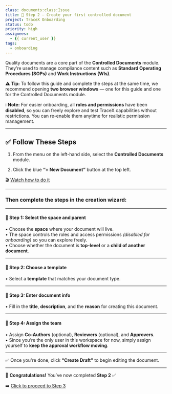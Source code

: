 ```yaml
---
class: documents:class:Issue
title: 📄 Step 2 – Create your first controlled document
project: TraceX Onboarding
status: todo
priority: high
assignees:
  - {{ current_user }}
tags:
  - onboarding
---
```


Quality documents are a core part of the **Controlled Documents** module. They’re used to manage compliance content such as **Standard Operating Procedures (SOPs)** and **Work Instructions (WIs)**.

⚠️ **Tip:** To follow this guide and complete the steps at the same time, we recommend opening **two browser windows** — one for this guide and one for the Controlled Documents module.

ℹ️ **Note:** For easier onboarding, all **roles and permissions** have been **disabled**, so you can freely explore and test TraceX capabilities without restrictions. You can re-enable them anytime for realistic permission management.

---

## ✅ Follow These Steps

1. From the menu on the left-hand side, select the **Controlled Documents** module.

2. Click the blue **“+ New Document”** button at the top left.

🎬 [Watch how to do it](https://drive.google.com/file/d/1GF9ycPSa26pYcgFHRkdkDKlj0a6QIVM7/view?usp=sharing)

---

### Then complete the steps in the creation wizard:

---

#### 🧭 Step 1: Select the space and parent

• Choose the **space** where your document will live.  
• The space controls the roles and access permissions *(disabled for onboarding)* so you can explore freely.  
• Choose whether the document is **top-level** or a **child of another document**.

---

#### 🧩 Step 2: Choose a template

• Select a **template** that matches your document type.

---

#### 📝 Step 3: Enter document info

• Fill in the **title**, **description**, and the **reason** for creating this document.

---

#### 👥 Step 4: Assign the team

• Assign **Co-Authors** (optional), **Reviewers** (optional), and **Approvers**.  
• Since you’re the only user in this workspace for now, simply assign yourself to **keep the approval workflow moving**.

---

✅ Once you're done, click **“Create Draft”** to begin editing the document.

---

🎉 **Congratulations!** You’ve now completed **Step 2** ✅

➡️ [Click to proceed to Step 3]({{workspace_url}}/tracker/step-3-edit-during-draft)

